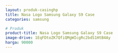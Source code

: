 ```yaml
---
layout: produk-casinghp
title: Nasa Logo Samsung Galaxy S9 Case
categories: samsung

# Produk
product-title: Nasa Logo Samsung Galaxy S9 Case
image-drive: 1EqFDtoZK7QfiQMgWIcgRc2bdS1HtB4Ay
harga: 90000
---
```

